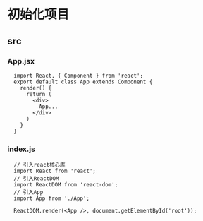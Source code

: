 # 初始化项目

## src

### App.jsx

      import React, { Component } from 'react';
      export default class App extends Component {
        render() {
          return (
            <div>
              App...
            </div>
          )
        }
      }

### index.js

      // 引入react核心库
      import React from 'react';
      // 引入ReactDOM
      import ReactDOM from 'react-dom';
      // 引入App
      import App from './App';

      ReactDOM.render(<App />, document.getElementById('root'));
